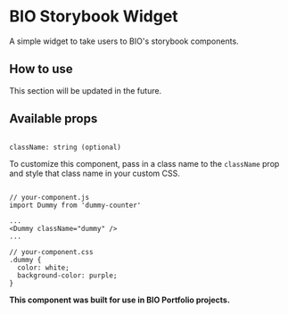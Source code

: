 # BIO Storybook Widget

A simple widget to take users to BIO's storybook components.

## How to use

This section will be updated in the future.

## Available props

```

className: string (optional)

```

To customize this component, pass in a class name to the `className` prop and style that class name in your custom CSS.

```

// your-component.js
import Dummy from 'dummy-counter'

...
<Dummy className="dummy" />
...

// your-component.css
.dummy {
  color: white;
  background-color: purple;
}

```

**This component was built for use in BIO Portfolio projects.**
